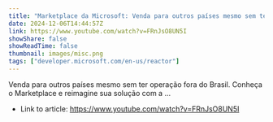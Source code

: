 ```yaml
---
title: "Marketplace da Microsoft: Venda para outros países mesmo sem ter operação fora do Brasil"
date: 2024-12-06T14:44:57Z
link: https://www.youtube.com/watch?v=FRnJsO8UN5I
showShare: false
showReadTime: false
thumbnail: images/misc.png
tags: ["developer.microsoft.com/en-us/reactor"]
---
```

Venda para outros países mesmo sem ter operação fora do Brasil. Conheça o Marketplace e reimagine sua solução com a ...

- Link to article: https://www.youtube.com/watch?v=FRnJsO8UN5I